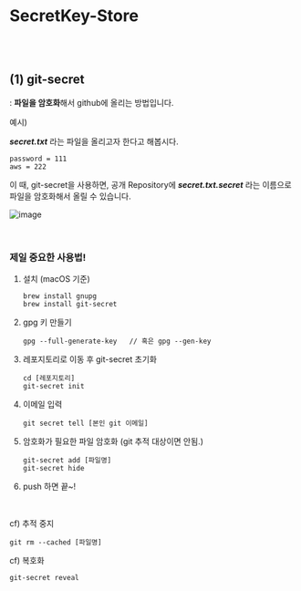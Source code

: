 # SecretKey-Store

<br /><br />

## (1) git-secret

 : **파일을 암호화**해서 github에 올리는 방법입니다.

예시)

***secret.txt*** 라는 파일을 올리고자 한다고 해봅시다.

```
password = 111
aws = 222
```

이 때, git-secret을 사용하면, 공개 Repository에 ***secret.txt.secret*** 라는 이름으로 파일을 암호화해서 올릴 수 있습니다.

![image](https://user-images.githubusercontent.com/42775225/146629248-0641bd73-310c-4887-8368-384522509928.png)

<br />

### 제일 중요한 사용법!

1. 설치 (macOS 기준)

   ```shell
   brew install gnupg
   brew install git-secret
   ```

2. gpg 키 만들기

   ```shell
   gpg --full-generate-key   // 혹은 gpg --gen-key
   ```

3. 레포지토리로 이동 후 git-secret 초기화

   ```shell
   cd [레포지토리]
   git-secret init
   ```

4. 이메일 입력

   ```shell
   git secret tell [본인 git 이메일]
   ```

5. 암호화가 필요한 파일 암호화 (git 추적 대상이면 안됨.)

   ```shell
   git-secret add [파일명]
   git-secret hide
   ```

6. push 하면 끝~!

<br />

cf) 추적 중지

```shell
git rm --cached [파일명]
```

cf) 복호화

```shell
git-secret reveal
```


